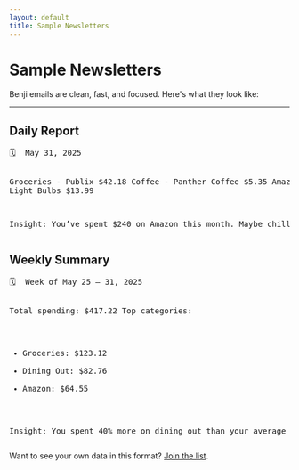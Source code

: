 ```yaml
---
layout: default
title: Sample Newsletters
---
```


# Sample Newsletters

Benji emails are clean, fast, and focused. Here's what they look like:

---

<div class="sample-box">
  <h2>Daily Report</h2>
  <pre>
🗓  May 31, 2025

Groceries - Publix        $42.18
Coffee - Panther Coffee   $5.35
Amazon - Light Bulbs      $13.99

Insight: You’ve spent $240 on Amazon this month. Maybe chill.
  </pre>
</div>

<div class="sample-box">
  <h2>Weekly Summary</h2>
  <pre>
🗓  Week of May 25 – 31, 2025

Total spending: $417.22
Top categories:
- Groceries: $123.12
- Dining Out: $82.76
- Amazon: $64.55

Insight: You spent 40% more on dining out than your average week.
  </pre>
</div>

Want to see your own data in this format? [Join the list](/signup).
